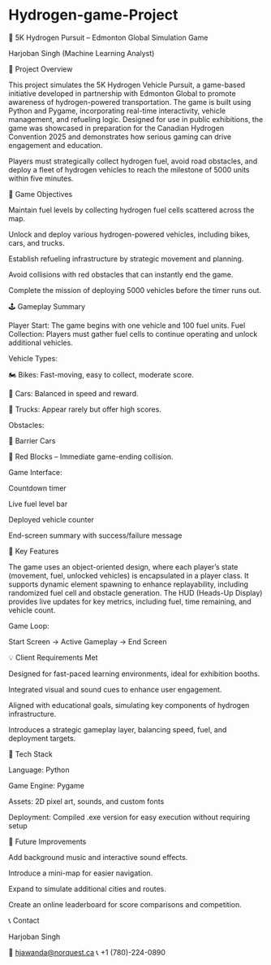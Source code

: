 # Hydrogen-game-Project

🚗 5K Hydrogen Pursuit – Edmonton Global Simulation Game

Harjoban Singh (Machine Learning Analyst)

📌 Project Overview

This project simulates the 5K Hydrogen Vehicle Pursuit, a game-based initiative developed in partnership with Edmonton Global to promote awareness of hydrogen-powered transportation. The game is built using Python and Pygame, incorporating real-time interactivity, vehicle management, and refueling logic. Designed for use in public exhibitions, the game was showcased in preparation for the Canadian Hydrogen Convention 2025 and demonstrates how serious gaming can drive engagement and education.

Players must strategically collect hydrogen fuel, avoid road obstacles, and deploy a fleet of hydrogen vehicles to reach the milestone of 5000 units within five minutes.

🎯 Game Objectives

Maintain fuel levels by collecting hydrogen fuel cells scattered across the map.

Unlock and deploy various hydrogen-powered vehicles, including bikes, cars, and trucks.

Establish refueling infrastructure by strategic movement and planning.

Avoid collisions with red obstacles that can instantly end the game.

Complete the mission of deploying 5000 vehicles before the timer runs out.

🕹 Gameplay Summary

Player Start: The game begins with one vehicle and 100 fuel units.
Fuel Collection: Players must gather fuel cells to continue operating and unlock additional vehicles.

Vehicle Types:

🏍 Bikes: Fast-moving, easy to collect, moderate score.

🚗 Cars: Balanced in speed and reward.

🚛 Trucks: Appear rarely but offer high scores.

Obstacles:


🔴 Barrier Cars

🔴 Red Blocks – Immediate game-ending collision.

Game Interface:

Countdown timer

Live fuel level bar

Deployed vehicle counter

End-screen summary with success/failure message

🧠 Key Features

The game uses an object-oriented design, where each player’s state (movement, fuel, unlocked vehicles) is encapsulated in a player class. It supports dynamic element spawning to enhance replayability, including randomized fuel cell and obstacle generation. The HUD (Heads-Up Display) provides live updates for key metrics, including fuel, time remaining, and vehicle count.

Game Loop:

Start Screen → Active Gameplay → End Screen

💡 Client Requirements Met


Designed for fast-paced learning environments, ideal for exhibition booths.

Integrated visual and sound cues to enhance user engagement.

Aligned with educational goals, simulating key components of hydrogen infrastructure.

Introduces a strategic gameplay layer, balancing speed, fuel, and deployment targets.

🧰 Tech Stack

Language: Python

Game Engine: Pygame

Assets: 2D pixel art, sounds, and custom fonts

Deployment: Compiled .exe version for easy execution without requiring setup

🌱 Future Improvements

Add background music and interactive sound effects.

Introduce a mini-map for easier navigation.

Expand to simulate additional cities and routes.

Create an online leaderboard for score comparisons and competition.

📞 Contact

Harjoban Singh 

📧 hjawanda@norquest.ca
📞 +1 (780)-224-0890

